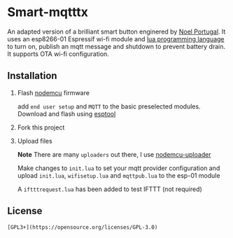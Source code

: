 # Smart-mqtttx

An adapted version of a brilliant smart button enginered by [Noel Portugal](https://www.hackster.io/noelportugal/ifttt-smart-button-e11841).
It uses an esp8266-01 Espressif wi-fi module and [lua programming language](https://www.lua.org/) to turn on, publish an mqtt message and shutdown to prevent battery drain.
It supports OTA wi-fi configuration.

## Installation

1. Flash [nodemcu](https://nodemcu-build.com/) firmware

    add `end user setup` and `MQTT` to the basic preselected modules.
    Download and flash using [esptool](https://github.com/espressif/esptool)

2. Fork this project


3. Upload files

    **Note**
    There are many `uploaders` out there, I use [nodemcu-uploader](https://github.com/kmpm/nodemcu-uploader)

    Make changes to `init.lua` to set your mqtt provider configuration and upload `init.lua`, `wifisetup.lua` and `mqttpub.lua` to the esp-01 module

    A `iftttrequest.lua` has been added to test IFTTT (not required)

## License

    [GPL3+](https://opensource.org/licenses/GPL-3.0)
